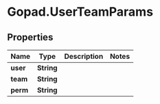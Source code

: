 # Gopad.UserTeamParams

## Properties

Name | Type | Description | Notes
------------ | ------------- | ------------- | -------------
**user** | **String** |  | 
**team** | **String** |  | 
**perm** | **String** |  | 


